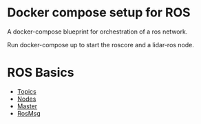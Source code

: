 # Docker compose setup for ROS

A docker-compose blueprint for orchestration of a ros network.

Run docker-compose up to start the roscore and a lidar-ros node.

# ROS Basics
* [Topics](http://wiki.ros.org/rostopic)
* [Nodes](http://wiki.ros.org/rosnode?distro=melodic)
* [Master](http://wiki.ros.org/rosmaster?distro=melodic)
* [RosMsg](http://wiki.ros.org/rosmsg?distro=melodic)
